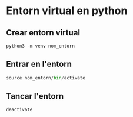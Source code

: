 # Entorn virtual en python
## Crear entorn virtual
```python
python3 -m venv nom_entorn
```
## Entrar en l'entorn
```python
source nom_entorn/bin/activate
```
## Tancar l'entorn
```python
deactivate
```